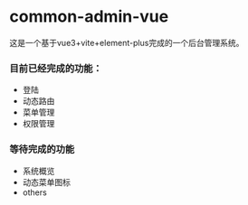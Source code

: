 # common-admin-vue

这是一个基于vue3+vite+element-plus完成的一个后台管理系统。
### 目前已经完成的功能：
- 登陆
- 动态路由
- 菜单管理
- 权限管理

### 等待完成的功能
- 系统概览
- 动态菜单图标
- others



